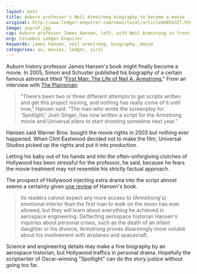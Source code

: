 ```yaml
---
layout: post
title: Auburn professor's Neil Armstrong biography to become a movie
original: http://www.ledger-enquirer.com/news/local/article66854327.html
image: auprof.jpg
cap: Auburn professor James Hansen, left, with Neil Armstrong in front of his Cincinnati home in 2005. (James Hansen)
org: Columbus Ledger-Enquirer
keywords: james hansen, neil armstrong, biography, movie
categories: au, movies, ledger, viral
---
```


Auburn history professor James Hansen's book might finally become a movie. In 2005, Simon and Schuster published his biography of a certain famous astronaut titled "[First Man: The Life of Neil A. Armstrong.](http://www.amazon.com/First-Man-Life-Neil-Armstrong/dp/1476727813)" From an interview with [The Plainsman](http://www.theplainsman.com/article/2016/03/james-hansen-feature):

<!--break-->

> “There’s been two or three different attempts to get scripts written and get this project moving, and nothing has really come of it until now,” Hansen said. “The man who wrote the screenplay for 'Spotlight,' Josh Singer, has now written a script for the Armstrong movie and Universal plans to start shooting sometime next year.”

Hansen said Warner Bros. bought the movie rights in 2003 but nothing ever happened. When Clint Eastwood decided not to make the film, Universal Studios picked up the rights and put it into production.

Letting his baby out of his hands and into the often-unforgiving clutches of Hollywood has been stressful for the professor, he said, because he fears the movie treatment may not resemble his strictly factual approach.

The prospect of Hollywood injecting extra drama into the script almost seems a certainty given [one review](http://www.amazon.com/First-Man-Life-Neil-Armstrong/dp/1476727813) of Hansen's book.

> Its readers cannot expect any more access to (Armstrong's) emotional interior than the first man to walk on the moon has ever allowed, but they will learn about everything he achieved in aerospace engineering. Deflecting aerospace historian Hansen's inquiries about personal crises, such as the death of an infant daughter or his divorce, Armstrong proves disarmingly more voluble about his involvement with airplanes and spacecraft.

Science and engineering details may make a fine biography by an aerospace historian, but Hollywood traffics in personal drama. Hopefully the scriptwriter of Oscar-winning "Spotlight" can do the story justice without going too far.